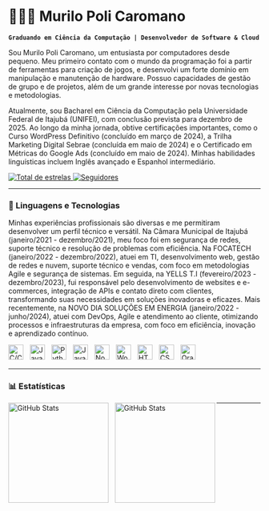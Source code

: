 # 👨🏻‍💻 Murilo Poli Caromano

**`Graduando em Ciência da Computação | Desenvolvedor de Software & Cloud`**

Sou Murilo Poli Caromano, um entusiasta por computadores desde pequeno. Meu primeiro contato com o mundo da programação foi a partir de ferramentas para criação de jogos, e desenvolvi um forte domínio em manipulação e manutenção de hardware. Possuo capacidades de gestão de grupo e de projetos, além de um grande interesse por novas tecnologias e metodologias.

Atualmente, sou Bacharel em Ciência da Computação pela Universidade Federal de Itajubá (UNIFEI), com conclusão prevista para dezembro de 2025. Ao longo da minha jornada, obtive certificações importantes, como o Curso WordPress Definitivo (concluído em março de 2024), a Trilha Marketing Digital Sebrae (concluída em maio de 2024) e o Certificado em Métricas do Google Ads (concluído em maio de 2024). Minhas habilidades linguísticas incluem Inglês avançado e Espanhol intermediário.
<br/>
<p align="left">
    <a href="https://github.com/murilopoli?tab=repositories">
        <img 
            alt="Total de estrelas" 
            title="Total de estrelas GitHub" 
            src="https://custom-icon-badges.demolab.com/github/stars/murilopoli?color=55960c&style=for-the-badge&labelColor=488207&logo=star&label=estrelas"
        />
    </a>
    <a href="https://github.com/murilopoli?tab=followers">
        <img 
            alt="Seguidores" 
            title="Me siga no GitHub" 
            src="https://custom-icon-badges.demolab.com/github/followers/murilopoli?color=236ad3&labelColor=1155ba&style=for-the-badge&logo=github&label=Seguidores&logoColor=white"
        />
    </a>
</p>

---

### 🤖 Linguagens e Tecnologias

Minhas experiências profissionais são diversas e me permitiram desenvolver um perfil técnico e versátil. Na Câmara Municipal de Itajubá (janeiro/2021 - dezembro/2021), meu foco foi em segurança de redes, suporte técnico e resolução de problemas com eficiência. Na FOCATECH (janeiro/2022 - dezembro/2022), atuei em TI, desenvolvimento web, gestão de redes e nuvem, suporte técnico e vendas, com foco em metodologias Agile e segurança de sistemas. Em seguida, na YELLS T.I (fevereiro/2023 - dezembro/2023), fui responsável pelo desenvolvimento de websites e e-commerces, integração de APIs e contato direto com clientes, transformando suas necessidades em soluções inovadoras e eficazes. Mais recentemente, na NOVO DIA SOLUÇÕES EM ENERGIA (janeiro/2022 - junho/2024), atuei com DevOps, Agile e atendimento ao cliente, otimizando processos e infraestruturas da empresa, com foco em eficiência, inovação e aprendizado contínuo.

<img align="left" alt="C/C++" title="C/C++" width="30px" style="padding-right: 10px;" src="https://cdn.jsdelivr.net/gh/devicons/devicon@latest/icons/cplusplus/cplusplus-original.svg"/>
<img align="left" alt="Java" title="Java" width="30px" style="padding-right: 10px;" src="https://cdn.jsdelivr.net/gh/devicons/devicon@latest/icons/java/java-original.svg"/>
<img align="left" alt="Python" title="Python" width="30px" style="padding-right: 10px;" src="https://cdn.jsdelivr.net/gh/devicons/devicon@latest/icons/python/python-original.svg"/>
<img align="left" alt="JavaScript" title="JavaScript" width="30px" style="padding-right: 10px;" src="https://cdn.jsdelivr.net/gh/devicons/devicon@latest/icons/javascript/javascript-original.svg"/>
<img align="left" alt="Node.JS" title="Node.JS" width="30px" style="padding-right: 10px;" src="https://cdn.jsdelivr.net/gh/devicons/devicon@latest/icons/nodejs/nodejs-original.svg"/>
<img align="left" alt="WordPress" title="WordPress" width="30px" style="padding-right: 10px;" src="https://cdn.jsdelivr.net/gh/devicons/devicon@latest/icons/wordpress/wordpress-original.svg"/>
<img align="left" alt="HTML" title="HTML" width="30px" style="padding-right: 10px;" src="https://cdn.jsdelivr.net/gh/devicons/devicon@latest/icons/html5/html5-original.svg"/>
<img align="left" alt="CSS" title="CSS" width="30px" style="padding-right: 10px;" src="https://cdn.jsdelivr.net/gh/devicons/devicon@latest/icons/css3/css3-original.svg"/>
<img align="left" alt="Oracle Cloud" title="Oracle Cloud" width="30px" style="padding-right: 10px;" src="https://cdn.jsdelivr.net/gh/devicons/devicon@latest/icons/oracle/oracle-original.svg"/>

<br/>
<br/>

---

### 📊 Estatísticas

<p>
  <img 
    align="left" 
    alt="GitHub Stats" 
    height="200" 
    style="padding-right: 10px;" 
    src="https://github-readme-stats.vercel.app/api?username=murilopoli&theme=tokyonight" 
  />

<img 
      align="left" 
      alt="GitHub Stats" 
      height="200" 
      src="https://github-readme-stats.vercel.app/api/top-langs/?username=murilopoli&theme=tokyonight&layout=compact&custom_title=Tecnologias&langs_count=9" 
  />

</p>

---
